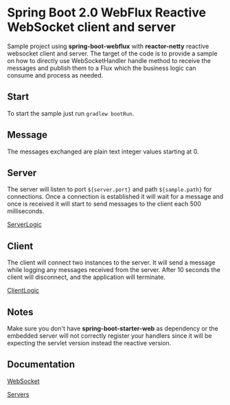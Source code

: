 # Spring Boot 2.0 WebFlux Reactive WebSocket client and server #

Sample project using **spring-boot-webflux** with **reactor-netty** reactive websocket client and server. The target of the code is to provide a sample on how to directly use WebSocketHandler handle method to receive the messages and publish them to a Flux which the business logic can consume and process as needed. 

## Start ##

To start the sample just run `gradlew bootRun`.

## Message ##

The messages exchanged are plain text integer values starting at 0.

## Server ##

The server will listen to port `${server.port}` and path `${sample.path}` for connections. Once a connection is established it will wait for a message and once is received it will start to send messages to the client each 500 milliseconds.

[ServerLogic](src/main/java/sample/webflux/websocket/netty/logic/ServerLogic.java)

## Client ##

The client will connect two instances to the server. It will send a message while logging any messages received from the server. After 10 seconds the client will disconnect, and the application will terminate.

[ClientLogic](src/main/java/sample/webflux/websocket/netty/logic/ClientLogic.java)

## Notes ##

Make sure you don't have **spring-boot-starter-web** as dependency or the embedded server will not correctly register your handlers since it will be expecting the servlet version instead the reactive version.

## Documentation ##

[WebSocket](https://docs.spring.io/spring/docs/current/spring-framework-reference/web-reactive.html#webflux-websocket)

[Servers](https://docs.spring.io/spring/docs/current/spring-framework-reference/web-reactive.html#webflux-httphandler)